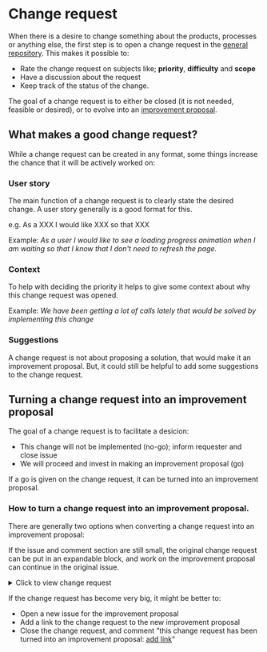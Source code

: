 # Change request

When there is a desire to change something about the products, processes or anything else, the first step is to open a change request in the [general repository](https://github.com/teamforus/general/issues). This makes it possible to:

* Rate the change request on subjects like; **priority**, **difficulty** and **scope**
* Have a discussion about the request
* Keep track of the status of the change.

The goal of a change request is to either be closed (it is not needed, feasible or desired), or to evolve into an [improvement proposal](https://github.com/teamforus/general/blob/develop/manuals/development/change-management-ip.md).

## What makes a good change request?

While a change request can be created in any format, some things increase the chance that it will be actively worked on: 

### User story

The main function of a change request is to clearly state the desired change. A user story generally is a good format for this.

e.g. As a XXX I would like XXX so that XXX

Example: *As a user I would like to see a loading progress animation when I am waiting so that I know that I don't need to refresh the page.*

### Context
To help with deciding the priority it helps to give some context about why this change request was opened.

Example: *We have been getting a lot of calls lately that would be solved by implementing this change*

### Suggestions
A change request is not about proposing a solution, that would make it an improvement proposal. But, it could still be helpful to add some suggestions to the change request.

## Turning a change request into an improvement proposal

The goal of a change request is to facilitate a desicion:
 
* This change will not be implemented (no-go); inform requester and close issue
* We will proceed and invest in making an improvement proposal (go)

If a go is given on the change request, it can be turned into an improvement proposal.

### How to turn a change request into an improvement proposal.

There are generally two options when converting a change request into an improvement proposal:

If the issue and comment section are still small, the original change request can be put in an expandable block, and work on the improvement proposal can continue in the original issue.

<details><summary>Click to view change request</summary>
The original change request.
</details>

If the change request has become very big, it might be better to:

* Open a new issue for the improvement proposal
* Add a link to the change request to the new improvement proposal
* Close the change request, and comment "this change request has been turned into an improvement proposal: [add link]()"

